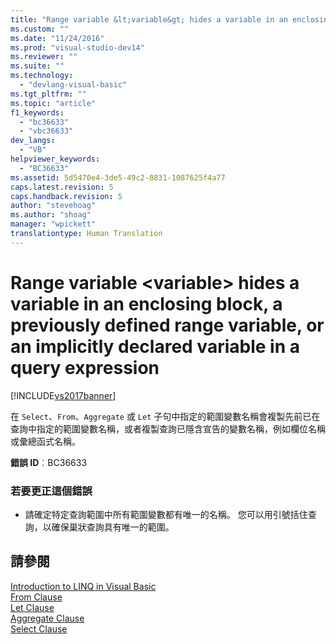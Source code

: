 ```yaml
---
title: "Range variable &lt;variable&gt; hides a variable in an enclosing block, a previously defined range variable, or an implicitly declared variable in a query expression | Microsoft Docs"
ms.custom: ""
ms.date: "11/24/2016"
ms.prod: "visual-studio-dev14"
ms.reviewer: ""
ms.suite: ""
ms.technology: 
  - "devlang-visual-basic"
ms.tgt_pltfrm: ""
ms.topic: "article"
f1_keywords: 
  - "bc36633"
  - "vbc36633"
dev_langs: 
  - "VB"
helpviewer_keywords: 
  - "BC36633"
ms.assetid: 5d5470e4-3de5-49c2-8831-1087625f4a77
caps.latest.revision: 5
caps.handback.revision: 5
author: "stevehoag"
ms.author: "shoag"
manager: "wpickett"
translationtype: Human Translation
---
```

# Range variable &lt;variable&gt; hides a variable in an enclosing block, a previously defined range variable, or an implicitly declared variable in a query expression
[!INCLUDE[vs2017banner](../../../csharp/includes/vs2017banner.md)]

在 `Select`、`From`、`Aggregate` 或 `Let` 子句中指定的範圍變數名稱會複製先前已在查詢中指定的範圍變數名稱，或者複製查詢已隱含宣告的變數名稱，例如欄位名稱或彙總函式名稱。  
  
 **錯誤 ID**︰BC36633  
  
### 若要更正這個錯誤  
  
-   請確定特定查詢範圍中所有範圍變數都有唯一的名稱。  您可以用引號括住查詢，以確保巢狀查詢具有唯一的範圍。  
  
## 請參閱  
 [Introduction to LINQ in Visual Basic](../../../visual-basic/programming-guide/language-features/linq/introduction-to-linq.md)   
 [From Clause](../../../visual-basic/language-reference/queries/from-clause.md)   
 [Let Clause](../../../visual-basic/language-reference/queries/let-clause.md)   
 [Aggregate Clause](../../../visual-basic/language-reference/queries/aggregate-clause.md)   
 [Select Clause](../../../visual-basic/language-reference/queries/select-clause.md)